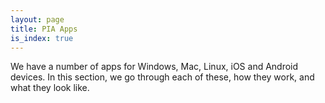 ```yaml
---
layout: page
title: PIA Apps
is_index: true
---
```

We have a number of apps for Windows, Mac, Linux, iOS and Android devices. In this section, we go through each of these, how they work, and what they look like.
